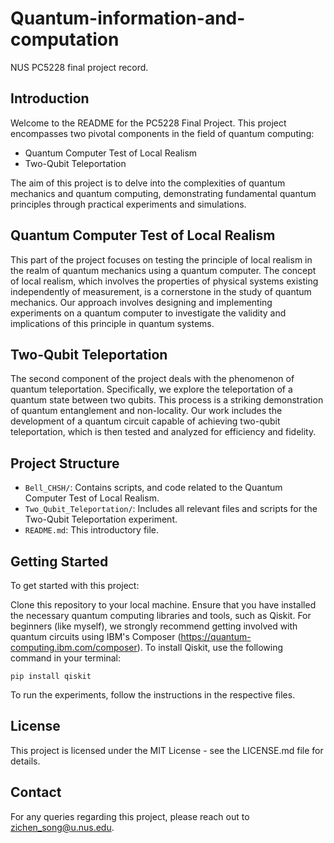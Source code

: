 # Quantum-information-and-computation
NUS PC5228 final project record.

## Introduction

Welcome to the README for the PC5228 Final Project. This project encompasses two pivotal components in the field of quantum computing:

- Quantum Computer Test of Local Realism
- Two-Qubit Teleportation

The aim of this project is to delve into the complexities of quantum mechanics and quantum computing, demonstrating fundamental quantum principles through practical experiments and simulations.

## Quantum Computer Test of Local Realism

This part of the project focuses on testing the principle of local realism in the realm of quantum mechanics using a quantum computer. The concept of local realism, which involves the properties of physical systems existing independently of measurement, is a cornerstone in the study of quantum mechanics. Our approach involves designing and implementing experiments on a quantum computer to investigate the validity and implications of this principle in quantum systems.

## Two-Qubit Teleportation

The second component of the project deals with the phenomenon of quantum teleportation. Specifically, we explore the teleportation of a quantum state between two qubits. This process is a striking demonstration of quantum entanglement and non-locality. Our work includes the development of a quantum circuit capable of achieving two-qubit teleportation, which is then tested and analyzed for efficiency and fidelity.

## Project Structure

- `Bell_CHSH/`: Contains scripts, and code related to the Quantum Computer Test of Local Realism.
- `Two_Qubit_Teleportation/`: Includes all relevant files and scripts for the Two-Qubit Teleportation experiment.
- `README.md`: This introductory file.

## Getting Started

To get started with this project:

Clone this repository to your local machine. Ensure that you have installed the necessary quantum computing libraries and tools, such as Qiskit. For beginners (like myself), we strongly recommend getting involved with quantum circuits using IBM's Composer (https://quantum-computing.ibm.com/composer). To install Qiskit, use the following command in your terminal:

`pip install qiskit`

To run the experiments, follow the instructions in the respective files.

## License

This project is licensed under the MIT License - see the LICENSE.md file for details.

## Contact

For any queries regarding this project, please reach out to zichen_song@u.nus.edu.


